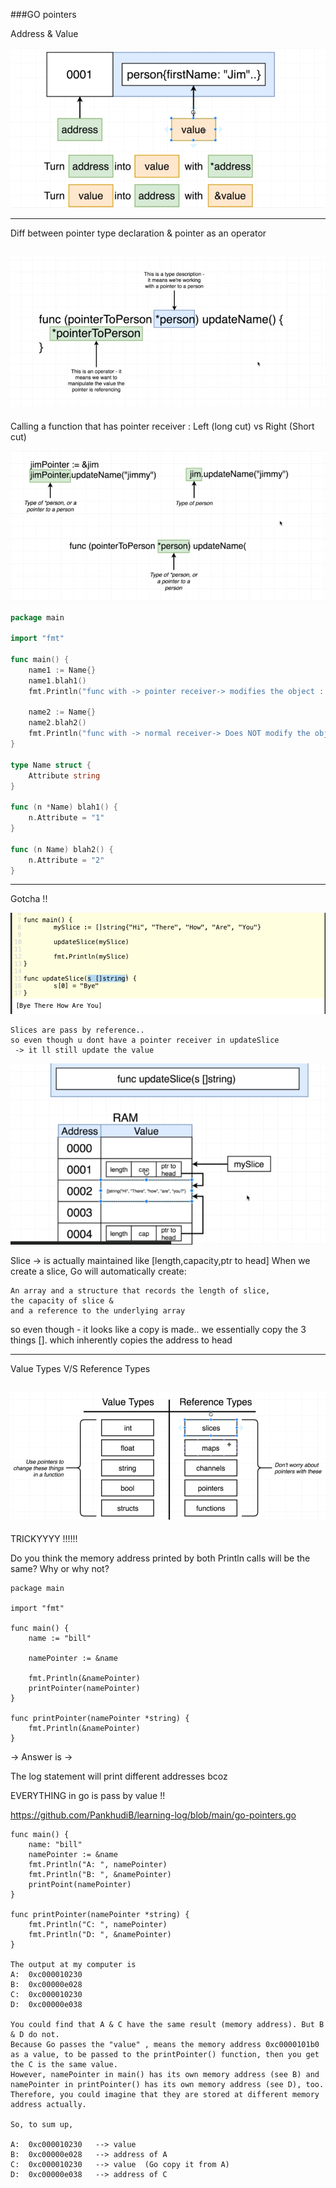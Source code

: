 ###GO pointers

Address & Value 

![img_6.png](images/img_6.png)

-----------------------------------------------------------------------------------

Diff between pointer type declaration & pointer as an operator

![img_5.png](images/img_5.png)
-----------------------------------------------------------------------------------

Calling a function that has pointer receiver :
Left (long cut) vs Right (Short cut)

![img_7.png](images/img_7.png)

```go
package main

import "fmt"

func main() {
	name1 := Name{}
	name1.blah1()
	fmt.Println("func with -> pointer receiver-> modifies the object : ", name1)

	name2 := Name{}
	name2.blah2()
	fmt.Println("func with -> normal receiver-> Does NOT modify the object : ", name2)
}

type Name struct {
	Attribute string
}

func (n *Name) blah1() {
	n.Attribute = "1"
}

func (n Name) blah2() {
	n.Attribute = "2"
}

```
-----------------------------------------------------------------------------------

Gotcha !! 

![img_8.png](images/img_8.png)

    Slices are pass by reference.. 
    so even though u dont have a pointer receiver in updateSlice
     -> it ll still update the value

![img_10.png](images/img_10.png)

Slice -> is actually maintained like [length,capacity,ptr to head]
When we create a slice, Go will automatically create:
    
    An array and a structure that records the length of slice, 
    the capacity of slice &
    and a reference to the underlying array

so even though - it looks like a copy is made.. we essentially copy the 3 things []. which inherently copies the address to head  

-----------------------------------------------------------------------------------

Value Types V/S Reference Types 

![img_9.png](images/img_9.png)
-----------------------------------------------------------------------------------

TRICKYYYY !!!!!!

Do you think the memory address printed by both Println calls will be the same?  Why or why not?

    package main
    
    import "fmt"
    
    func main() {
        name := "bill"
        
        namePointer := &name
        
        fmt.Println(&namePointer)
        printPointer(namePointer)
    }
    
    func printPointer(namePointer *string) {
        fmt.Println(&namePointer)
    }

-> Answer is -> 

The log statement will print different addresses bcoz 

EVERYTHING in go is pass by value !! 

https://github.com/PankhudiB/learning-log/blob/main/go-pointers.go

    func main() {
        name: "bill"
        namePointer := &name
        fmt.Println("A: ", namePointer)
        fmt.Println("B: ", &namePointer) 
        printPoint(namePointer)
    }
    
    func printPointer(namePointer *string) {
        fmt.Println("C: ", namePointer)
        fmt.Println("D: ", &namePointer)
    }

    The output at my computer is
    A:  0xc000010230
    B:  0xc00000e028
    C:  0xc000010230
    D:  0xc00000e038
    
    You could find that A & C have the same result (memory address). But B & D do not.
    Because Go passes the "value" , means the memory address 0xc0000101b0 as a value, to be passed to the printPointer() function, then you get the C is the same value.
    However, namePointer in main() has its own memory address (see B) and namePointer in printPointer() has its own memory address (see D), too. Therefore, you could imagine that they are stored at different memory address actually.
    
    So, to sum up,
    
    A:  0xc000010230   --> value
    B:  0xc00000e028   --> address of A
    C:  0xc000010230   --> value  (Go copy it from A)
    D:  0xc00000e038   --> address of C
